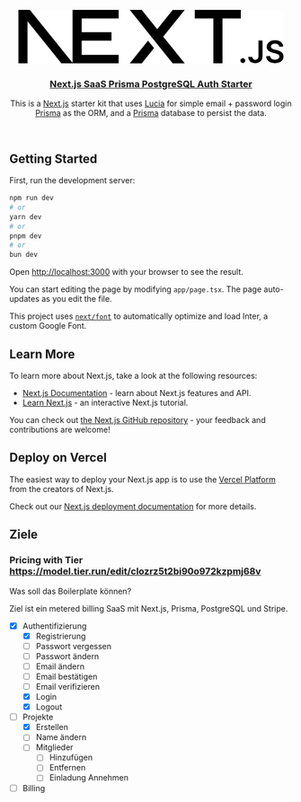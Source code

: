 <p align="center">
  <a href="https://nextjs-postgres-auth.vercel.app/">
    <img src="/public/next.svg" height="96">
    <h3 align="center">Next.js SaaS Prisma PostgreSQL Auth Starter</h3>
  </a>
</p>


<p align="center">
This is a <a href="https://nextjs.org/">Next.js</a> starter kit that uses <a href="https://next-auth.js.org/">Lucia</a> for simple email + password login<br/>
<a href="https://www.prisma.io/">Prisma</a> as the ORM, and a <a href="https://vercel.com/postgres">Prisma</a> database to persist the data.</p>

<br/>

## Getting Started

First, run the development server:

```bash
npm run dev
# or
yarn dev
# or
pnpm dev
# or
bun dev
```

Open [http://localhost:3000](http://localhost:3000) with your browser to see the result.

You can start editing the page by modifying `app/page.tsx`. The page auto-updates as you edit the file.

This project uses [`next/font`](https://nextjs.org/docs/basic-features/font-optimization) to automatically optimize and load Inter, a custom Google Font.

## Learn More

To learn more about Next.js, take a look at the following resources:

- [Next.js Documentation](https://nextjs.org/docs) - learn about Next.js features and API.
- [Learn Next.js](https://nextjs.org/learn) - an interactive Next.js tutorial.

You can check out [the Next.js GitHub repository](https://github.com/vercel/next.js/) - your feedback and contributions are welcome!

## Deploy on Vercel

The easiest way to deploy your Next.js app is to use the [Vercel Platform](https://vercel.com/new?utm_medium=default-template&filter=next.js&utm_source=create-next-app&utm_campaign=create-next-app-readme) from the creators of Next.js.

Check out our [Next.js deployment documentation](https://nextjs.org/docs/deployment) for more details.


## Ziele

### Pricing with Tier https://model.tier.run/edit/clozrz5t2bi90o972kzpmj68v

Was soll das Boilerplate können?

Ziel ist ein metered billing SaaS mit Next.js, Prisma, PostgreSQL und Stripe.

- [x] Authentifizierung
  - [x] Registrierung
  - [ ] Passwort vergessen
  - [ ] Passwort ändern
  - [ ] Email ändern
  - [ ] Email bestätigen
  - [ ] Email verifizieren
  - [x] Login
  - [x] Logout
- [ ] Projekte
  - [x] Erstellen
  - [ ] Name ändern
  - [ ] Mitglieder
    - [ ] Hinzufügen
    - [ ] Entfernen
    - [ ] Einladung Annehmen
- [ ] Billing
